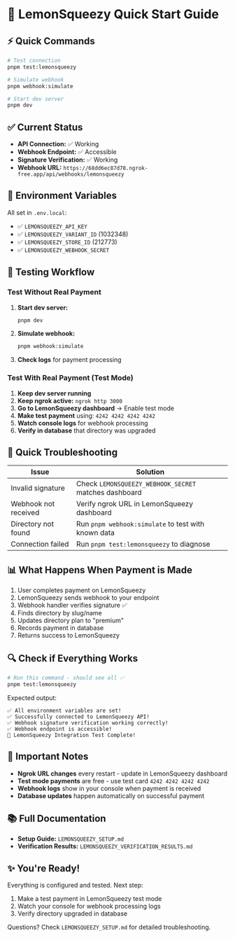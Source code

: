 # 🍋 LemonSqueezy Quick Start Guide

## ⚡ Quick Commands

```bash
# Test connection
pnpm test:lemonsqueezy

# Simulate webhook
pnpm webhook:simulate

# Start dev server
pnpm dev
```

## ✅ Current Status

- **API Connection:** ✅ Working
- **Webhook Endpoint:** ✅ Accessible  
- **Signature Verification:** ✅ Working
- **Webhook URL:** `https://68dd6ec87d78.ngrok-free.app/api/webhooks/lemonsqueezy`

## 🔑 Environment Variables

All set in `.env.local`:
- ✅ `LEMONSQUEEZY_API_KEY`
- ✅ `LEMONSQUEEZY_VARIANT_ID` (1032348)
- ✅ `LEMONSQUEEZY_STORE_ID` (212773)
- ✅ `LEMONSQUEEZY_WEBHOOK_SECRET`

## 🧪 Testing Workflow

### Test Without Real Payment

1. **Start dev server:**
   ```bash
   pnpm dev
   ```

2. **Simulate webhook:**
   ```bash
   pnpm webhook:simulate
   ```
   
3. **Check logs** for payment processing

### Test With Real Payment (Test Mode)

1. **Keep dev server running**
2. **Keep ngrok active:** `ngrok http 3000`
3. **Go to LemonSqueezy dashboard** → Enable test mode
4. **Make test payment** using: `4242 4242 4242 4242`
5. **Watch console logs** for webhook processing
6. **Verify in database** that directory was upgraded

## 🐛 Quick Troubleshooting

| Issue | Solution |
|-------|----------|
| Invalid signature | Check `LEMONSQUEEZY_WEBHOOK_SECRET` matches dashboard |
| Webhook not received | Verify ngrok URL in LemonSqueezy dashboard |
| Directory not found | Run `pnpm webhook:simulate` to test with known data |
| Connection failed | Run `pnpm test:lemonsqueezy` to diagnose |

## 📊 What Happens When Payment is Made

1. User completes payment on LemonSqueezy
2. LemonSqueezy sends webhook to your endpoint
3. Webhook handler verifies signature ✅
4. Finds directory by slug/name
5. Updates directory plan to "premium"
6. Records payment in database
7. Returns success to LemonSqueezy

## 🔍 Check if Everything Works

```bash
# Run this command - should see all ✅
pnpm test:lemonsqueezy
```

Expected output:
```
✅ All environment variables are set!
✅ Successfully connected to LemonSqueezy API!
✅ Webhook signature verification working correctly!
✅ Webhook endpoint is accessible!
🎉 LemonSqueezy Integration Test Complete!
```

## 🚨 Important Notes

- **Ngrok URL changes** every restart - update in LemonSqueezy dashboard
- **Test mode payments** are free - use test card `4242 4242 4242 4242`
- **Webhook logs** show in your console when payment is received
- **Database updates** happen automatically on successful payment

## 📚 Full Documentation

- **Setup Guide:** `LEMONSQUEEZY_SETUP.md`
- **Verification Results:** `LEMONSQUEEZY_VERIFICATION_RESULTS.md`

## ✨ You're Ready!

Everything is configured and tested. Next step:
1. Make a test payment in LemonSqueezy test mode
2. Watch your console for webhook processing logs
3. Verify directory upgraded in database

Questions? Check `LEMONSQUEEZY_SETUP.md` for detailed troubleshooting.

